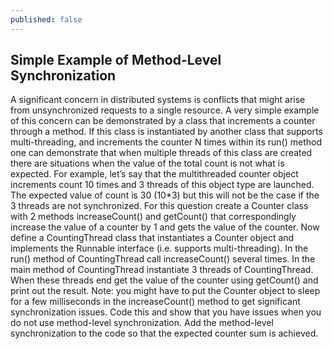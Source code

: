 ```yaml
---
published: false
---
```


## Simple Example of Method-Level Synchronization

A significant concern in distributed systems is conflicts that might arise from unsynchronized requests to a single resource. A very simple example of this concern can be demonstrated by a class that increments a counter through a method. If this class is instantiated by another class that supports multi-threading, and increments the counter N times within its run() method one can demonstrate that when multiple threads of this class are created there are situations when the value of the total count is not what is expected. For example, let’s say that the multithreaded counter object increments count 10 times and 3 threads of this object type are launched. The expected value of count is 30 (10*3) but this will not be the case if the 3 threads are not synchronized.
For this question create a Counter class with 2 methods increaseCount() and getCount() that correspondingly increase the value of a counter by 1 and gets the value of the counter. Now define a CountingThread class that instantiates a Counter object and implements the Runnable interface (i.e. supports multi-threading). In the run() method of CountingThread call increaseCount() several times. In the main method of CountingThread instantiate 3 threads of CountingThread. When these threads end get the value of the counter using getCount() and print out the result. Note: you might have to put the Counter object to sleep for a few milliseconds in the increaseCount() method to get significant synchronization issues. Code this and show that you have issues when you do not use method-level synchronization. Add the method-level synchronization to the code so that the expected counter sum is achieved.